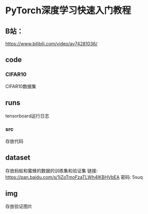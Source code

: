 # PyTorch深度学习快速入门教程

## B站：

https://www.bilibili.com/video/av74281036/

## code

### CIFAR10

CIFAR10数据集

## runs

tensorboard运行日志

### src

存放代码

## dataset

存放蚂蚁和蜜蜂的数据的训练集和验证集
链接: https://pan.baidu.com/s/1jZoTmoFzaTLWh4lKBHVbEA 密码: 5suq 

## img

存放验证图片

